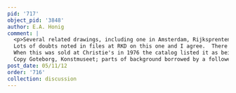 ```yaml
---
pid: '717'
object_pid: '3848'
author: E.A. Honig
comment: |
  <p>Several related drawings, including one in Amsterdam, Rijksprentenkabinet (inv. #1919:34), a drawing which Winner dates just before 1600 and he sees some connections with motifs from Coninxloo.<br />
  Lots of doubts noted in files at RKD on this one and I agree.  There's some wierd streaking of surface that isn't like Jan, and figures don't have his usual verge.<br />
  When this was sold at Christie's in 1976 the catalog listed it as being on copper: which is it?<br />
  Copy Goteborg, Konstmuseet; parts of background borrowed by a follower in Forest Landscape in Leipzig, Museum der Bildenden Kunste; copy of same size but on panel (note this trend!) sold London (Christie's 5.ii.88 #132).  The last of these is now accepted as Ertz 2008-10, #233.</p>
post_date: 05/11/12
order: '716'
collection: discussion
---
```

